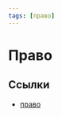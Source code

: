 ```yaml
---
tags: [право]
---
```

# Право

## Ссылки

* [право](https://ru.wikipedia.org/wiki/%D0%9F%D1%80%D0%B0%D0%B2%D0%BE "Право")
